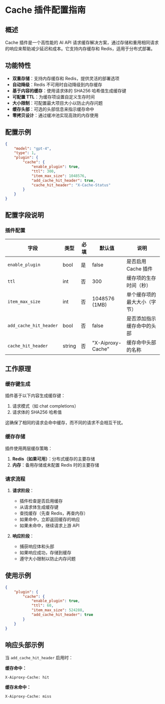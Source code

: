 # Cache 插件配置指南

## 概述

Cache 插件是一个高性能的 AI API 请求缓存解决方案，通过存储和重用相同请求的响应来帮助减少延迟和成本。它支持内存缓存和 Redis，适用于分布式部署。

## 功能特性

- **双重存储**：支持内存缓存和 Redis，提供灵活的部署选项
- **自动降级**：Redis 不可用时自动降级到内存缓存
- **基于内容的缓存**：使用请求体的 SHA256 哈希值生成缓存键
- **可配置 TTL**：为缓存项设置自定义生存时间
- **大小限制**：可配置最大项目大小以防止内存问题
- **缓存头部**：可选的头部信息来指示缓存命中
- **零拷贝设计**：通过缓冲池实现高效的内存使用

## 配置示例

```json
{
    "model": "gpt-4",
    "type": 1,
    "plugin": {
        "cache": {
            "enable_plugin": true,
            "ttl": 300,
            "item_max_size": 1048576,
            "add_cache_hit_header": true,
            "cache_hit_header": "X-Cache-Status"
        }
    }
}
```

## 配置字段说明

### 插件配置

| 字段 | 类型 | 必填 | 默认值 | 说明 |
|------|------|------|--------|------|
| `enable_plugin` | bool | 是 | false | 是否启用 Cache 插件 |
| `ttl` | int | 否 | 300 | 缓存项的生存时间（秒） |
| `item_max_size` | int | 否 | 1048576 (1MB) | 单个缓存项的最大大小（字节） |
| `add_cache_hit_header` | bool | 否 | false | 是否添加指示缓存命中的头部 |
| `cache_hit_header` | string | 否 | "X-Aiproxy-Cache" | 缓存命中头部的名称 |

## 工作原理

### 缓存键生成

插件基于以下内容生成缓存键：

1. 请求模式（如 chat completions）
2. 请求体的 SHA256 哈希值

这确保了相同的请求会命中缓存，而不同的请求不会相互干扰。

### 缓存存储

插件使用两层缓存策略：

1. **Redis（如果可用）**：分布式缓存的主要存储
2. **内存**：备用存储或未配置 Redis 时的主要存储

### 请求流程

1. **请求阶段**：
   - 插件检查是否启用缓存
   - 从请求体生成缓存键
   - 查找缓存（先查 Redis，再查内存）
   - 如果命中，立即返回缓存的响应
   - 如果未命中，继续请求上游 API

2. **响应阶段**：
   - 捕获响应体和头部
   - 如果响应成功，存储到缓存
   - 遵守大小限制以防止内存问题

## 使用示例

```json
{
    "plugin": {
        "cache": {
            "enable_plugin": true,
            "ttl": 60,
            "item_max_size": 524288,
            "add_cache_hit_header": true
        }
    }
}
```

## 响应头部示例

当 `add_cache_hit_header` 启用时：

**缓存命中：**

```
X-Aiproxy-Cache: hit
```

**缓存未命中：**

```
X-Aiproxy-Cache: miss
```
